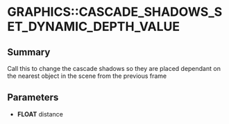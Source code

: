 # GRAPHICS::CASCADE_SHADOWS_SET_DYNAMIC_DEPTH_VALUE

## Summary
Call this to change the cascade shadows so they are placed dependant on the nearest object in the scene from the previous frame

## Parameters
* **FLOAT** distance